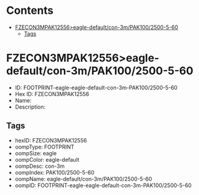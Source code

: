



Contents
========

* [FZECON3MPAK12556>eagle-default/con-3m/PAK100/2500-5-60](#fzecon3mpak12556eagle-defaultcon-3mpak1002500-5-60)
	* [Tags](#tags)

# FZECON3MPAK12556>eagle-default/con-3m/PAK100/2500-5-60

- ID: FOOTPRINT-eagle-eagle-default-con-3m-PAK100/2500-5-60
- Hex ID: FZECON3MPAK12556
- Name: 
- Description: 

## Tags

- hexID: FZECON3MPAK12556
- oompType: FOOTPRINT
- oompSize: eagle
- oompColor: eagle-default
- oompDesc: con-3m
- oompIndex: PAK100/2500-5-60
- oompName: eagle-default/con-3m/PAK100/2500-5-60
- oompID: FOOTPRINT-eagle-eagle-default-con-3m-PAK100/2500-5-60
